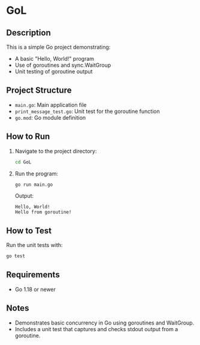 # GoL

## Description

This is a simple Go project demonstrating:
- A basic "Hello, World!" program
- Use of goroutines and sync.WaitGroup
- Unit testing of goroutine output

## Project Structure

- `main.go`: Main application file
- `print_message_test.go`: Unit test for the goroutine function
- `go.mod`: Go module definition

## How to Run

1. Navigate to the project directory:
   ```sh
   cd GoL
   ```
2. Run the program:
   ```sh
   go run main.go
   ```
   Output:
   ```
   Hello, World!
   Hello from goroutine!
   ```

## How to Test

Run the unit tests with:
```sh
go test
```

## Requirements
- Go 1.18 or newer

## Notes
- Demonstrates basic concurrency in Go using goroutines and WaitGroup.
- Includes a unit test that captures and checks stdout output from a goroutine.